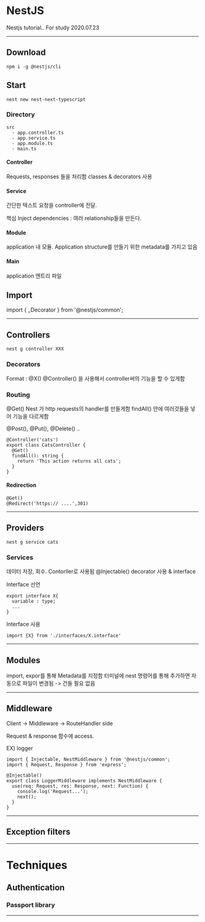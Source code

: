 # NestJS
Nestjs tutorial.. For study 2020.07.23

---
## Download
```
npm i -g @nestjs/cli
```

## Start
```
nest new nest-next-typescript
```

### Directory
```
src
  - app.controller.ts
  - app.service.ts
  - app.module.ts
  - main.ts
 ```
#### Controller
 
 Requests, responses 들을 처리함
 classes & decorators 사용
 
#### Service

 간단한 텍스트 요청을 controller에 전달. 
 
 핵심 Inject dependencies : 여러 relationship들을 만든다.
 
#### Module

 application 내 모듈. Application structure를 만들기 위한 metadata를 가지고 있음
 
#### Main

 application 엔트리 파일
 
 
## Import

import { _Decorator } from '@nestjs/common';


---

## Controllers
```
nest g controller XXX
```
### Decorators

Format : @X() 
@Controller() 을 사용해서 controller써의 기능을 할 수 있게함

### Routing

@Get() 
Nest 가 http requests의 handler를 만들게함
findAll() 안에 여러것들을 넣어 기능을 다르게함

@Post(), @Put(), @Delete() ..
```
@Controller('cats')
export class CatsController {
  @Get()
  findAll(): string {
    return 'This action returns all cats';
  }
}
```

#### Redirection
```
@Get()
@Redirect('https:// ....',301)
```
---

## Providers
```
nest g service cats
```

### Services

데이터 저장, 회수. Contorller로 사용됨
@Injectable() decorator 사용 & interface

Interface 선언
```
export interface X{
  variable : type;
  ...
}
```
Interface 사용
```
import {X} from './interfaces/X.interface'
```
---

## Modules

import, expor를 통해 Metadata를 지정함
터미널에 nest 명령어를 통해 추가하면 자동으로 파일이 변경됨 -> 건들 필요 없음

---
## Middleware

Client    ->   Middleware  -> RouteHandler
 side   

Request & response 함수에 access.

EX) logger
```
import { Injectable, NestMiddleware } from '@nestjs/common';
import { Request, Response } from 'express';

@Injectable()
export class LoggerMiddleware implements NestMiddleware {
  use(req: Request, res: Response, next: Function) {
    console.log('Request...');
    next();
  }
}

```

---

## Exception filters

---

# Techniques

## Authentication

### Passport library







---
